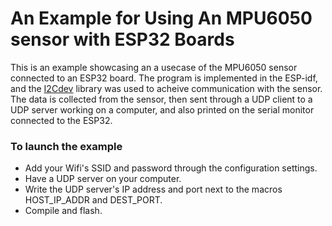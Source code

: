 # An Example for Using An MPU6050 sensor with ESP32 Boards
This is an example showcasing an a usecase of the MPU6050 sensor connected to an ESP32 board. The program is implemented in the ESP-idf, and the [I2Cdev](https://github.com/jrowberg/i2cdevlib/tree/master/ESP32_ESP-IDF) library was used to acheive communication with the sensor. The data is collected from the sensor, then sent through a UDP client to a UDP server working on a computer, and also printed on the serial monitor connected to the ESP32.

### To launch the example
 - Add your Wifi's SSID and password through the configuration settings.
 - Have a UDP server on your computer.
 - Write the UDP server's IP address and port next to the macros HOST_IP_ADDR and DEST_PORT.
 - Compile and flash.

